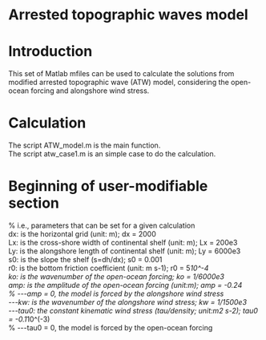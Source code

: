 # Arrested topographic waves model
# Introduction
This set of Matlab mfiles can be used to calculate the solutions from modified arrested topographic wave (ATW) model, considering the open-ocean forcing and alongshore wind stress.
# Calculation
The script ATW_model.m is the main function.  
The script atw_case1.m is an simple case to do the calculation.
# Beginning of user-modifiable section
%  i.e., parameters that can be set for a given calculation  
dx: is the horizontal grid (unit: m);  dx = 2000  
Lx: is the cross-shore width of continental shelf (unit: m);  Lx = 200e3  
Ly: is the alongshore length of continental shelf (unit: m);  Ly = 6000e3  
s0: is the slope the shelf (s=dh/dx);  s0 = 0.001  
r0: is the bottom friction coefficient (unit: m s-1);  r0 = 5*10^-4  
ko:  is the wavenumber of the open-ocean forcing;  ko = 1/6000e3  
amp: is the amplitude of the open-ocean forcing (unit:m);  amp = -0.24  
% ---amp = 0, the model is forced by the alongshore wind stress  
---kw:  is the wavenumber of the alongshore wind stress; kw = 1/1500e3  
---tau0: the constant kinematic wind stress  (tau/density; unit:m2 s-2);  tau0 = -0.1*10^(-3)  
% ---tau0 = 0, the model is forced by the open-ocean forcing
